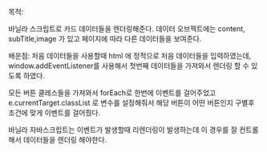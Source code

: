 목적:

바닐라 스크립트로 카드 데이터들을 렌더링해준다. 데이터 오브젝트에는 content, subTitle,image 가 있고 페이지에 따라 다른 데이터들을 보여준다.

배운점:
처음 데이터들을 사용할때 html 에 정적으로 처음 데이터들을 입력하였는데, window.addEventListener를 사용해서 첫번째 데이터들을 가져와서 렌더링 할 수 있도록 하였다.

모든 버튼 클레스들을 가져와서 forEach로 한번에 이벤트를 걸어주었고
e.currentTarget.classList 로 변수를 설정해줘서 해당 버튼이 어떤 버튼인지 구별후 조건에 맞게 이벤트를 걸어줬다.

바닐라 자바스크립트는 이벤트가 발생할때 리렌더링이 발생하는데 이 경우를 잘 컨트롤해서 데이터들을 렌더링 해야한다.
